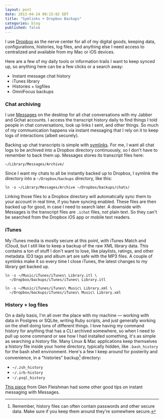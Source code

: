 ```yaml
---
layout: post
date: 2013-04-24 00:15:02 EDT
title: "Symlinks + Dropbox Backups"
categories: blog
published: false
---
```


I use [Dropbox](http://dropbox.com/) as the nerve center for all of my digital goods, keeping data, configurations, histories, log files, and anything else I need access to centralized and available from my Mac or iOS devices.

Here are a few of my daily tools or information trails I want to keep synced up, so anything here can be a few clicks or a search away:

* Instant message chat history
* iTunes library
* Histories + logfiles
* OmniFocus backups

### Chat archiving

I use [Messages](http://en.wikipedia.org/wiki/Messages_(application)) on the desktop for all chat conversations with my Jabber and Gchat accounts. I access the transcript history daily to find things I told people in chat conversations, look up links I sent, and other things. So much of my communication happens via instant messaging that I rely on it to keep logs of interactions (albeit securely).

Backing up chat transcripts is simple with [symlinks](http://en.wikipedia.org/wiki/Symbolic_link). For me, I want all chat logs to be archived into a Dropbox directory continuously, so I don't have to remember to back them up. Messages stores its transcript files here:

    ~/Library/Messages/Archive/

Since I want my chats to all be instantly backed up to Dropbox, I symlink the directory into a `~/Dropbox/backups` directory, like this:

    ln -s ~/Library/Messages/Archive ~/Dropbox/backups/chats/

Linking those files to a Dropbox directory will automatically sync them to your account in real time, if you have syncing enabled. These files are then backed up for good, in case I need to search later. A downside with Messages is the transcript files are `.ichat` files, not plain text. So they can't be searched from the Dropbox iOS app or mobile text readers.

### iTunes

My iTunes media is mostly secure at this point, with iTunes Match and iCloud, but I still like to keep a backup of the raw XML library data. This contains a ton of stuff I don't want to lose, like playlists, ratings, and other metadata. ID3 tags and album art are safe with the MP3 files. A couple of symlinks make it so every time I close iTunes, the latest changes to my library get backed up.

    ln -s ~/Music/iTunes/iTunes\ Library.itl \
      ~/Dropbox/backups/iTunes/iTunes\ Library.itl

    ln -s ~/Music/iTunes/iTunes\ Music\ Library.xml \
      ~/Dropbox/backups/iTunes/iTunes\ Music\ Library.xml

### History + log files

On a daily basis, I'm all over the place with my machine &mdash; working with data in Postgres or SQLite, writing Ruby scripts, and just generally working on the shell doing tons of different things. I love having my command history for anything that has a CLI archived somewhere, so when I need to pull up some command or see how I had installed something, it's as simple as searching a history file. Many Linux & Mac applications keep themselves a history file inside your home directory, typically hidden, like `.bash_history` for the bash shell environment. Here's a few I keep around for posterity and convenience, in a "histories" backup[^history] directory:

* `~/.zsh_history`
* `~/.irb-history`
* `~/.psql_history`

[This piece](http://www.macworld.com/article/2012835/messages-working-with-transcripts.html) from Glen Fleishman had some other good tips on instant messaging with Messages.

[^history]: Remember, history files can often contain passwords and other secure data. Make sure if you keep them around they're somewhere secure.